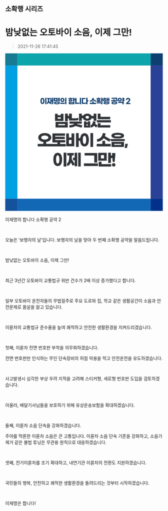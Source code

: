 ## 소확행 시리즈
# 밤낮없는 오토바이 소음, 이제 그만!
> 2021-11-26 17:41:45

![밤낮없는 오토바이 소음, 이제 그만!](002.png)

이재명의 합니다 소확행 공약 2

​

오늘은 ‘보행자의 날’입니다. 보행자의 날을 맞아 두 번째 소확행 공약을 말씀드립니다.

​

밤낮없는 오토바이 소음, 이제 그만!

​

최근 3년간 오토바이 교통법규 위반 건수가 2배 이상 증가했다고 합니다.

​

일부 오토바이 운전자들의 무법질주로 주요 도로와 집, 학교 같은 생활공간이 소음과 안전문제로 몸살을 앓고 있습니다.

​

이륜차의 교통법규 준수율을 높여 쾌적하고 안전한 생활환경을 지켜드리겠습니다.

​

첫째, 이륜차 전면 번호판 부착을 의무화하겠습니다.

전면 번호판만 인식하는 무인 단속장비의 허점 악용을 막고 안전운전을 유도하겠습니다.

​

사고발생시 심각한 부상 우려 지적을 고려해 스티커형, 세로형 번호판 도입을 검토하겠습니다.

​

아울러, 배달기사님들을 보호하기 위해 유상운송보험을 확대하겠습니다.

​

둘째, 이륜차 소음 단속을 강화하겠습니다.

주야를 막론한 이륜차 소음은 큰 고통입니다. 이륜차 소음 단속 기준을 강화하고, 소음기 제거 같은 불법 튜닝은 무관용 원칙으로 대응하겠습니다.

​

셋째, 전기이륜차를 조기 확대하고, 내연기관 이륜차의 전환도 지원하겠습니다.

​

국민들의 행복, 안전하고 쾌적한 생활환경을 돌려드리는 것부터 시작하겠습니다.

​

이재명은 합니다!